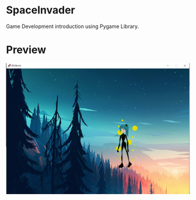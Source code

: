 # SpaceInvader
Game Development introduction using Pygame Library.

# Preview
![Optional Text](/images/preview.PNG)

